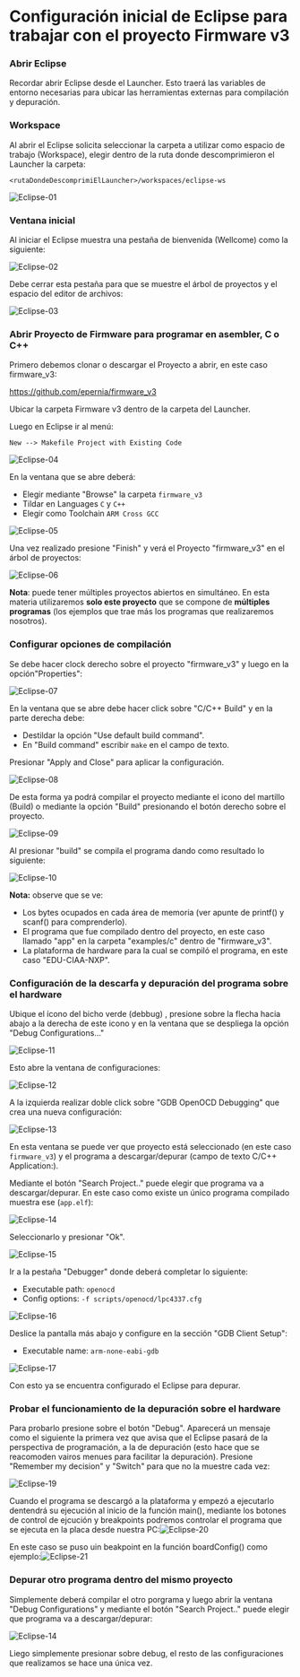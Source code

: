 # Configuración inicial de Eclipse para trabajar con el proyecto Firmware v3

### Abrir Eclipse

Recordar abrir Eclipse desde el Launcher. Esto traerá las variables de entorno necesarias para ubicar las herramientas externas para compilación y depuración.

### Workspace

Al abrir el Eclipse solicita seleccionar la carpeta a utilizar como espacio de trabajo (Workspace), elegir dentro de la ruta donde descomprimieron el Launcher la carpeta:

```
<rutaDondeDescomprimiElLauncher>/workspaces/eclipse-ws
```

![Eclipse-01](Eclipse-Win01.png)

### Ventana inicial

Al iniciar el Eclipse muestra una pestaña de bienvenida (Wellcome) como la siguiente:

![Eclipse-02](Eclipse-Win02.png)

Debe cerrar esta pestaña para que se muestre el árbol de proyectos y el espacio del editor de archivos:

![Eclipse-03](Eclipse-Win03.png)

### Abrir Proyecto de Firmware para programar en asembler, C o C++

Primero debemos clonar o descargar el Proyecto a abrir, en este caso firmware_v3:

https://github.com/epernia/firmware_v3

Ubicar la carpeta Firmware v3 dentro de la carpeta del Launcher. 

Luego en Eclipse ir al menú:

```
New --> Makefile Project with Existing Code
```

![Eclipse-04](Eclipse-Win04.png)

En la ventana que se abre deberá:

- Elegir mediante "Browse" la carpeta ```firmware_v3```
- Tildar en Languages ```C``` y ```C++```
- Elegir como Toolchain ```ARM Cross GCC```

![Eclipse-05](Eclipse-Win05.png)

Una vez realizado presione "Finish" y verá el Proyecto "firmware_v3" en el árbol de proyectos:

![Eclipse-06](Eclipse-Win06.png)

**Nota**: puede tener múltiples proyectos abiertos en simultáneo. En esta materia utilizaremos **solo este proyecto** que se compone de **múltiples programas** (los ejemplos que trae más los programas que realizaremos nosotros).

### Configurar opciones de compilación

Se debe hacer clock derecho sobre el proyecto "firmware_v3" y luego en la opción"Properties":

![Eclipse-07](Eclipse-Win07.png)

En la ventana que se abre debe hacer click sobre "C/C++ Build" y en la parte derecha debe:

- Destildar la opción "Use default build command".
- En "Build command" escribir ```make``` en el campo de texto.

Presionar "Apply and Close" para aplicar la configuración.

![Eclipse-08](Eclipse-Win08.png)

De esta forma ya podrá compilar el proyecto mediante el icono del martillo (Build) o mediante la opción "Build" presionando el botón derecho sobre el proyecto.

![Eclipse-09](Eclipse-Win09.png)

Al presionar "build" se compila el programa dando como resultado lo siguiente:

![Eclipse-10](Eclipse-Win10.png)

**Nota:** observe que se ve: 

- Los bytes ocupados en cada área de memoria (ver apunte de printf() y scanf() para comprenderlo).
- El programa que fue compilado dentro del proyecto, en este caso llamado "app" en la carpeta "examples/c" dentro de "firmware_v3".
- La plataforma de hardware para la cual se compiló el programa, en este caso "EDU-CIAA-NXP".

### Configuración de la descarfa y depuración del programa sobre el hardware

Ubique el ícono del bicho verde (debbug) , presione sobre la flecha hacia abajo a la derecha de este icono y en la ventana que se despliega la opción "Debug Configurations..."

![Eclipse-11](Eclipse-Win11.png)

Esto abre la ventana de configuraciones:

![Eclipse-12](Eclipse-Win12.png)

A la izquierda realizar doble click sobre "GDB OpenOCD Debugging" que crea una nueva configuración:

![Eclipse-13](Eclipse-Win13.png)

En esta ventana se puede ver que proyecto está seleccionado (en este caso ```firmware_v3```) y el programa a descargar/depurar (campo de texto C/C++ Application:). 

Mediante el botón "Search Project.." puede elegir que programa va a descargar/depurar. En este caso como existe un único programa compilado muestra ese (```app.elf```):

![Eclipse-14](Eclipse-Win14.png)

Seleccionarlo y presionar "Ok".

![Eclipse-15](Eclipse-Win15.png)

Ir a la pestaña "Debugger" donde deberá completar lo siguiente:

- Executable path: ```openocd```
- Config options: ```-f scripts/openocd/lpc4337.cfg```

![Eclipse-16](Eclipse-Win16.png)

Deslice la pantalla más abajo y configure en la sección "GDB Client Setup":

- Executable name: ```arm-none-eabi-gdb```

![Eclipse-17](Eclipse-Win17.png)

Con esto ya se encuentra configurado el Eclipse para depurar. 

### Probar el funcionamiento de la depuración sobre el hardware

Para probarlo presione sobre el botón "Debug". Aparecerá un mensaje como el siguiente la primera vez que avisa que el Eclipse pasará de la perspectiva de programación, a la de depuración (esto hace que se reacomoden vairos menues para facilitar la depuración). Presione "Remember my decision" y "Switch" para que no la muestre cada vez:

![Eclipse-19](Eclipse-Win19.png)

Cuando el programa se descargó a la plataforma y empezó a ejecutarlo dentendrá su ejecución al inicio de la función main(), mediante los botones de control de ejcución y breakpoints podremos controlar el programa que se ejecuta en la placa desde nuestra PC:![Eclipse-20](Eclipse-Win20.png)

En este caso se puso uin beakpoint en la función boardConfig() como ejemplo:![Eclipse-21](Eclipse-Win21.png)

### Depurar otro programa dentro del mismo proyecto

Simplemente deberá compilar el otro porgrama y luego abrir la ventana "Debug Configurations" y mediante el botón "Search Project.." puede elegir que programa va a descargar/depurar:

![Eclipse-14](Eclipse-Win14.png)

Liego simplemente presionar sobre debug, el resto de las configuraciones que realizamos se hace una única vez.
